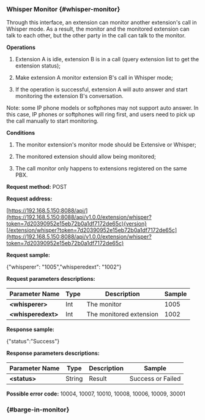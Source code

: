 ### Whisper Monitor {#whisper-monitor}

Through this interface, an extension can monitor another extension's call in Whisper mode. As a result, the monitor and the monitored extension can talk to each other, but the other party in the call can talk to the monitor.

**Operations**

1. Extension A is idle, extension B is in a call \(query extension list to get the extension status\);

2. Make extension A monitor extension B's call in Whisper mode;

3. If the operation is successful, extension A will auto answer and start monitoring the extension B's conversation.

Note: some IP phone models or softphones may not support auto answer. In this case, IP phones or softphones will ring first, and users need to pick up the call manually to start monitoring.

**Conditions**

1. The monitor extension's monitor mode should be Extensive or Whisper;

2. The monitored extension should allow being monitored;

3. The call monitor only happens to extensions registered on the same PBX.

**Request method:** POST

**Request address:**

[https://192.168.5.150:8088/api/](https://192.168.5.150:8088/api/v1.0.0/extension/whisper?token=7d20390952e15eb72b0a1df7172de65c){version}[/extension/whisper?token=7d20390952e15eb72b0a1df7172de65c](https://192.168.5.150:8088/api/v1.0.0/extension/whisper?token=7d20390952e15eb72b0a1df7172de65c)

**Request sample:**

{"whisperer": "1005","whisperedext": "1002"}

**Request parameters descriptions:**

| **Parameter Name** | **Type** | **Description** | **Sample** |
| --- | --- | --- | --- |
| **&lt;whisperer&gt;** | Int | The monitor | 1005 |
| **&lt;whisperedext&gt;** | Int | The monitored extension | 1002 |

**Response sample:**

{"status":"Success"}

**Response parameters descriptions:**

| **Parameter Name** | **Type** | **Description** | **Sample** |
| --- | --- | --- | --- |
| **&lt;status&gt;** | String | Result | Success or Failed |

**Possible error code:** 10004, 10007, 10010, 10008, 10006, 10009, 30001

###  {#barge-in-monitor}



